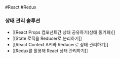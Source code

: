 
#React #Redux 

### 상태 관리 솔루션
- [[React Props 컴포넌트간 상태 공유하기(상태 동기화)]]
- [[State 로직을  Reducer로 분리하기]]
- [[React Context API와 Reducer로 상태 관리하기]]
- [[Redux를 활용해 React 상태 관리하기]]